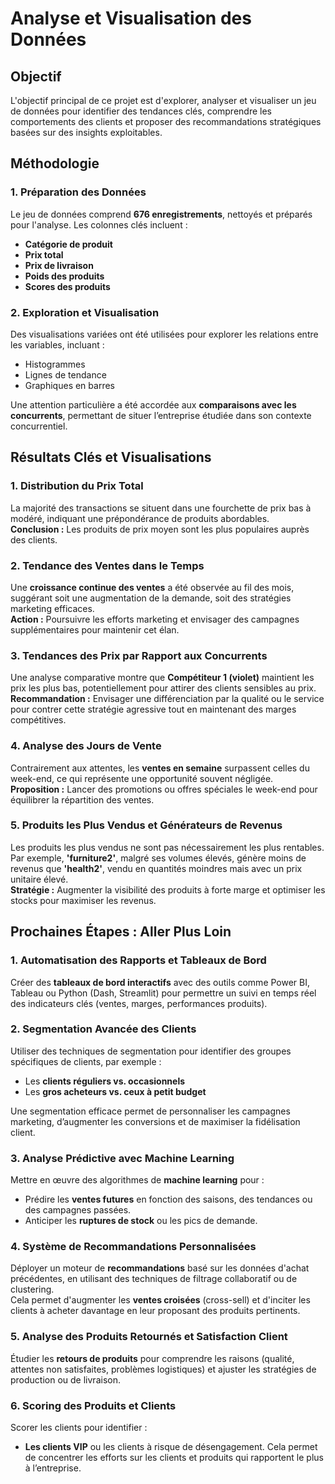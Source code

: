 # Analyse et Visualisation des Données

## Objectif

L'objectif principal de ce projet est d'explorer, analyser et visualiser un jeu de données pour identifier des tendances clés, comprendre les comportements des clients et proposer des recommandations stratégiques basées sur des insights exploitables.

## Méthodologie

### 1. Préparation des Données
Le jeu de données comprend **676 enregistrements**, nettoyés et préparés pour l'analyse. Les colonnes clés incluent :
- **Catégorie de produit**
- **Prix total**
- **Prix de livraison**
- **Poids des produits**
- **Scores des produits**

### 2. Exploration et Visualisation
Des visualisations variées ont été utilisées pour explorer les relations entre les variables, incluant :
- Histogrammes
- Lignes de tendance
- Graphiques en barres

Une attention particulière a été accordée aux **comparaisons avec les concurrents**, permettant de situer l’entreprise étudiée dans son contexte concurrentiel.

## Résultats Clés et Visualisations

### 1. Distribution du Prix Total
La majorité des transactions se situent dans une fourchette de prix bas à modéré, indiquant une prépondérance de produits abordables.  
**Conclusion :** Les produits de prix moyen sont les plus populaires auprès des clients.

### 2. Tendance des Ventes dans le Temps
Une **croissance continue des ventes** a été observée au fil des mois, suggérant soit une augmentation de la demande, soit des stratégies marketing efficaces.  
**Action :** Poursuivre les efforts marketing et envisager des campagnes supplémentaires pour maintenir cet élan.

### 3. Tendances des Prix par Rapport aux Concurrents
Une analyse comparative montre que **Compétiteur 1 (violet)** maintient les prix les plus bas, potentiellement pour attirer des clients sensibles au prix.  
**Recommandation :** Envisager une différenciation par la qualité ou le service pour contrer cette stratégie agressive tout en maintenant des marges compétitives.

### 4. Analyse des Jours de Vente
Contrairement aux attentes, les **ventes en semaine** surpassent celles du week-end, ce qui représente une opportunité souvent négligée.  
**Proposition :** Lancer des promotions ou offres spéciales le week-end pour équilibrer la répartition des ventes.

### 5. Produits les Plus Vendus et Générateurs de Revenus
Les produits les plus vendus ne sont pas nécessairement les plus rentables. Par exemple, **'furniture2'**, malgré ses volumes élevés, génère moins de revenus que **'health2'**, vendu en quantités moindres mais avec un prix unitaire élevé.  
**Stratégie :** Augmenter la visibilité des produits à forte marge et optimiser les stocks pour maximiser les revenus.

## Prochaines Étapes : Aller Plus Loin

### 1. Automatisation des Rapports et Tableaux de Bord
Créer des **tableaux de bord interactifs** avec des outils comme Power BI, Tableau ou Python (Dash, Streamlit) pour permettre un suivi en temps réel des indicateurs clés (ventes, marges, performances produits).

### 2. Segmentation Avancée des Clients
Utiliser des techniques de segmentation pour identifier des groupes spécifiques de clients, par exemple :
- Les **clients réguliers vs. occasionnels**
- Les **gros acheteurs vs. ceux à petit budget**

Une segmentation efficace permet de personnaliser les campagnes marketing, d’augmenter les conversions et de maximiser la fidélisation client.

### 3. Analyse Prédictive avec Machine Learning
Mettre en œuvre des algorithmes de **machine learning** pour :
- Prédire les **ventes futures** en fonction des saisons, des tendances ou des campagnes passées.
- Anticiper les **ruptures de stock** ou les pics de demande.

### 4. Système de Recommandations Personnalisées
Déployer un moteur de **recommandations** basé sur les données d'achat précédentes, en utilisant des techniques de filtrage collaboratif ou de clustering.  
Cela permet d'augmenter les **ventes croisées** (cross-sell) et d'inciter les clients à acheter davantage en leur proposant des produits pertinents.

### 5. Analyse des Produits Retournés et Satisfaction Client
Étudier les **retours de produits** pour comprendre les raisons (qualité, attentes non satisfaites, problèmes logistiques) et ajuster les stratégies de production ou de livraison.

### 6. Scoring des Produits et Clients
Scorer les clients pour identifier :
- **Les clients VIP** ou les clients à risque de désengagement.
Cela permet de concentrer les efforts sur les clients et produits qui rapportent le plus à l’entreprise.

